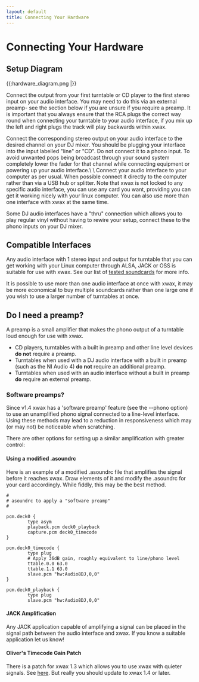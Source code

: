 ```yaml
---
layout: default
title: Connecting Your Hardware
---
```

# Connecting Your Hardware

## Setup Diagram

{{:hardware_diagram.png |}}

 Connect the output from your first turntable or CD player to the first stereo input on your audio interface. You may need to do this via an external preamp- see the section below if you are unsure if you require a preamp. It is important that you always ensure that the RCA plugs the correct way round when connecting your turntable to your audio interface, if you mix up the left and right plugs the track will play backwards within xwax.

Connect the corresponding stereo output on your audio interface to the desired channel on your DJ mixer. You should be plugging your interface into the input labelled "line" or "CD". Do not connect it to a phono input. To avoid unwanted pops being broadcast through your sound system completely lower the fader for that channel while connecting equipment or powering up your audio interface.\\ \\ Connect your audio interface to your computer as per usual. When possible connect it directly to the computer rather than via a USB hub or splitter. Note that xwax is not locked to any specific audio interface, you can use any card you want, providing you can get it working nicely with your linux computer. You can also use more than one interface with xwax at the same time.

Some DJ audio interfaces have a "thru" connection which allows you to play regular vinyl without having to rewire your setup, connect these to the phono inputs on your DJ mixer.

## Compatible Interfaces

Any audio interface with 1 stereo input and output for turntable that you can get working with your Linux computer through ALSA, JACK or OSS is suitable for use with xwax. See our list of [tested soundcards](list_of_soundcards) for more info.

It is possible to use more than one audio interface at once with xwax, it may be more economical to buy multiple soundcards rather than one large one if you wish to use a larger number of turntables at once.
## Do I need a preamp?

A preamp is a small amplifier that makes the phono output of a turntable loud enough for use with xwax.

  * CD players, turntables with a built in preamp and other line level devices **do not** require a preamp.
  * Turntables when used with a DJ audio interface with a built in preamp (such as the NI Audio 4) **do not** require an additional preamp.
  * Turntables when used with an audio interface without a built in preamp **do** require an external preamp.

### Software preamps?

Since v1.4 xwax has a 'software preamp' feature (see the --phono option) to use an unamplified phono signal connected to a line-level interface. Using these methods may lead to a reduction in responsiveness which may (or may not) be noticeable when scratching.

There are other options for setting up a similar amplification with greater control:

#### Using a modified .asoundrc

Here is an example of a modified .asoundrc file that amplifies the signal before it reaches xwax. Draw elements of it and modify the .asoundrc for your card accordingly. While fiddly, this may be the best method.

```
#
# asoundrc to apply a "software preamp"
#

pcm.deck0 {
        type asym
        playback.pcm deck0_playback
        capture.pcm deck0_timecode
}

pcm.deck0_timecode {
        type plug
        # Apply 36dB gain, roughly equivalent to line/phono level
        ttable.0.0 63.0
        ttable.1.1 63.0
        slave.pcm "hw:Audio8DJ,0,0"
}

pcm.deck0_playback {
        type plug
        slave.pcm "hw:Audio8DJ,0,0"
```

#### JACK Amplification

Any JACK application capable of amplifying a signal can be placed in the signal path between the audio interface and xwax. If you know a suitable application let us know!

#### Oliver's Timecode Gain Patch

There is a patch for xwax 1.3 which allows you to use xwax with quieter signals. See [here](http://sourceforge.net/mailarchive/forum.php?thread_name=5150C184.40900%40oscille.ca&forum_name=xwax-devel). But really you should update to xwax 1.4 or later.
